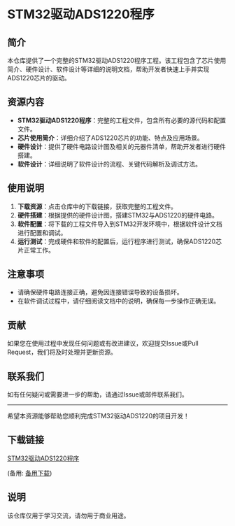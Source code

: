 # STM32驱动ADS1220程序

## 简介
本仓库提供了一个完整的STM32驱动ADS1220程序工程。该工程包含了芯片使用简介、硬件设计、软件设计等详细的说明文档，帮助开发者快速上手并实现ADS1220芯片的驱动。

## 资源内容
- **STM32驱动ADS1220程序**：完整的工程文件，包含所有必要的源代码和配置文件。
- **芯片使用简介**：详细介绍了ADS1220芯片的功能、特点及应用场景。
- **硬件设计**：提供了硬件电路设计图及相关的元器件清单，帮助开发者进行硬件搭建。
- **软件设计**：详细说明了软件设计的流程、关键代码解析及调试方法。

## 使用说明
1. **下载资源**：点击仓库中的下载链接，获取完整的工程文件。
2. **硬件搭建**：根据提供的硬件设计图，搭建STM32与ADS1220的硬件电路。
3. **软件配置**：将下载的工程文件导入到STM32开发环境中，根据软件设计文档进行配置和调试。
4. **运行测试**：完成硬件和软件的配置后，运行程序进行测试，确保ADS1220芯片正常工作。

## 注意事项
- 请确保硬件电路连接正确，避免因连接错误导致的设备损坏。
- 在软件调试过程中，请仔细阅读文档中的说明，确保每一步操作正确无误。

## 贡献
如果您在使用过程中发现任何问题或有改进建议，欢迎提交Issue或Pull Request，我们将及时处理并更新资源。

## 联系我们
如有任何疑问或需要进一步的帮助，请通过Issue或邮件联系我们。

---

希望本资源能够帮助您顺利完成STM32驱动ADS1220的项目开发！

## 下载链接
[STM32驱动ADS1220程序](https://pan.quark.cn/s/fdc17cd09181) 

(备用: [备用下载](https://pan.baidu.com/s/1JoEFRpEoY6thnW0r7lq2JQ?pwd=1234))

## 说明

该仓库仅用于学习交流，请勿用于商业用途。
